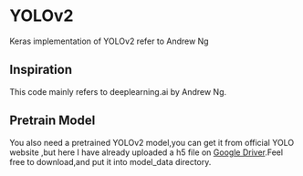# YOLOv2
Keras implementation of YOLOv2 refer to Andrew Ng

## Inspiration

This code mainly refers to deeplearning.ai by Andrew Ng.

## Pretrain Model

You also need a pretrained YOLOv2 model,you can get it from official YOLO website ,but here I have already uploaded a h5 file on
[Google Driver](https://drive.google.com/open?id=1v-V94VX2JWIrsDN4u8t9QUCMfzS6x08c).Feel free to download,and put it into model_data directory.


